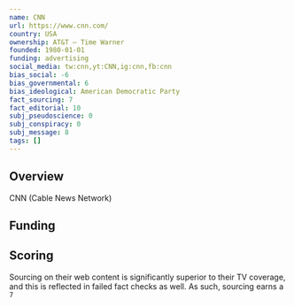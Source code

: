 ```yaml
---
name: CNN
url: https://www.cnn.com/
country: USA
ownership: AT&T – Time Warner
founded: 1980-01-01
funding: advertising
social_media: tw:cnn,yt:CNN,ig:cnn,fb:cnn
bias_social: -6
bias_governmental: 6
bias_ideological: American Democratic Party
fact_sourcing: 7
fact_editorial: 10
subj_pseudoscience: 0
subj_conspiracy: 0
subj_message: 8
tags: []
---
```


## Overview
CNN (Cable News Network)

## Funding

## Scoring
Sourcing on their web content is significantly superior to their TV coverage, and this is reflected in failed fact checks as well. As such, sourcing earns a `7`